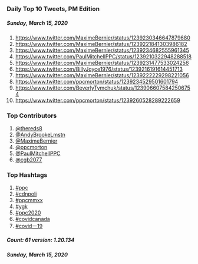 ### Daily Top 10 Tweets, PM Edition
##### Sunday, March 15, 2020
 1) https://www.twitter.com/MaximeBernier/status/1239230346647879680
 2) https://www.twitter.com/MaximeBernier/status/1239221841303986182
 3) https://www.twitter.com/MaximeBernier/status/1239234682555961345
 4) https://www.twitter.com/PaulMitchellPPC/status/1239210322948288518
 5) https://www.twitter.com/MaximeBernier/status/1239231477533024256
 6) https://www.twitter.com/BillyJoyce1976/status/1239216191614451713
 7) https://www.twitter.com/MaximeBernier/status/1239222229298221056
 8) https://www.twitter.com/ppcmorton/status/1239234529501601794
 9) https://www.twitter.com/BeverlyTymchuk/status/1239066075842506754
10) https://www.twitter.com/ppcmorton/status/1239260528289222659

### Top Contributors
  1) [@thereds8](https://www.twitter.com/thereds8)
  2) [@AndyBrookeLmstn](https://www.twitter.com/AndyBrookeLmstn)
  3) [@MaximeBernier](https://www.twitter.com/MaximeBernier)
  4) [@ppcmorton](https://www.twitter.com/ppcmorton)
  5) [@PaulMitchellPPC](https://www.twitter.com/PaulMitchellPPC)
  6) [@cgb2077](https://www.twitter.com/cgb2077)


### Top Hashtags

  1) [#ppc](https://www.twitter.com/hashtag/ppc)
  2) [#cdnpoli](https://www.twitter.com/hashtag/cdnpoli)
  3) [#ppcmmxx](https://www.twitter.com/hashtag/ppcmmxx)
  4) [#ygk](https://www.twitter.com/hashtag/ygk)
  5) [#ppc2020](https://www.twitter.com/hashtag/ppc2020)
  6) [#covidcanada](https://www.twitter.com/hashtag/covidcanada)
  7) [#covidー19](https://www.twitter.com/hashtag/covidー19)

##### Count: 61	version: 1.20.134
##### Sunday, March 15, 2020


